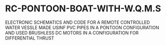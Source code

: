 # RC-PONTOON-BOAT-WITH-W.Q.M.S
ELECTRONIC SCHEMATICS AND CODE FOR A REMOTE CONTROLLED WATER VESSLE MADE USINF PVC PIPES IN A PONTOON CONFIGURATION AND USED BRUSHLESS DC MOTORS IN A CONFIGURATION FOR DIFFERENTIAL THRUST
